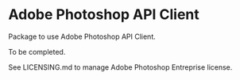 # Adobe Photoshop API Client

Package to use Adobe Photoshop API Client.

To be completed.

See LICENSING.md to manage Adobe Photoshop Entreprise license.
